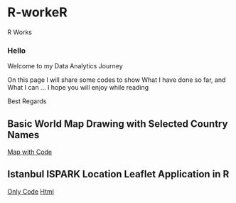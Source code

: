 # R-workeR
R Works
### Hello
Welcome to my Data Analytics Journey 

On this page I will share some codes to show What I have done so far, 
and What I can ...
I hope you will enjoy while reading

Best Regards 


## Basic World Map Drawing with Selected Country Names
[Map with Code](Basic-Map-Drawing-with-Country-Names.html)

## Istanbul ISPARK Location Leaflet Application in R
[Only Code](IBB-PARK_MAP_APP.Rmd)
[Html](IBB-PARK_MAP_APP.html)

